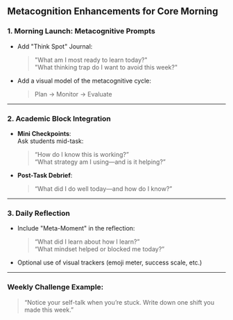 ## Metacognition Enhancements for Core Morning

### 1. Morning Launch: Metacognitive Prompts
- Add "Think Spot" Journal:  
  > "What am I most ready to learn today?"  
  > "What thinking trap do I want to avoid this week?"

- Add a visual model of the metacognitive cycle:
  > Plan → Monitor → Evaluate

---

### 2. Academic Block Integration
- **Mini Checkpoints**:  
  Ask students mid-task:  
  > “How do I know this is working?”  
  > “What strategy am I using—and is it helping?”

- **Post-Task Debrief**:  
  > “What did I do well today—and how do I know?”

---

### 3. Daily Reflection
- Include "Meta-Moment" in the reflection:  
  > “What did I learn about how I learn?”  
  > “What mindset helped or blocked me today?”

- Optional use of visual trackers (emoji meter, success scale, etc.)

---

### Weekly Challenge Example:
> “Notice your self-talk when you’re stuck. Write down one shift you made this week.”


